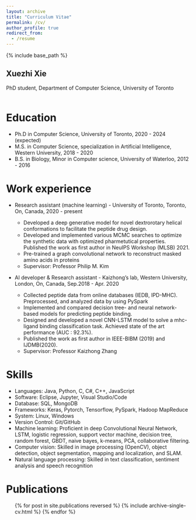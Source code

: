 ```yaml
---
layout: archive
title: "Curriculum Vitae"
permalink: /cv/
author_profile: true
redirect_from:
  - /resume
---
```

{% include base_path %}

Xuezhi Xie
---
PhD student, Department of Computer Science, University of Toronto
<br/><br/>


Education
======
* Ph.D in Computer Science, University of Toronto, 2020 - 2024 (expected)
* M.S. in Computer Science, specialization in Artificial Intelligence, Western University, 2018 - 2020
* B.S. in Biology, Minor in Computer science, University of Waterloo, 2012 - 2016

Work experience
======
* Research assistant (machine learning) - University of Toronto, Toronto, On, Canada, 2020 - present
  * Developed a deep generative model for novel dextrorotary helical conformations to facilitate the peptide drug design.
  * Developed and implemented various MCMC searches to optimize the synthetic data with optimized pharmetutical properties. Published the work as first author in NeuIPS Workshop (MLSB) 2021.
  * Pre-trained a graph convolutional network to reconstruct masked amino acids in proteins
  * Supervisor: Professor Philip M. Kim

* AI developer & Research assistant  - Kaizhong’s lab, Western University,  London, On, Canada, Sep.2018 - Apr. 2020
  * Collected peptide data from online databases (IEDB, IPD-MHC). Preprocessed, and analyzed data by using PySpark
  * Implemented and compared decision tree- and neural network-based models for predicting peptide binding.
  * Designed and developed a novel CNN-LSTM model to solve a mhc-ligand binding classification task. Achieved state of the art performance (AUC : 92.3%).
  * Published the work as first author in IEEE-BIBM (2019) and  IJDMB(2020).
  * Supervisor: Professor Kaizhong Zhang
  
Skills
======
* Languages:  Java, Python, C, C#,  C++, JavaScript    
* Software:   Eclipse, Jupyter, Visual Studio/Code        
* Database:  SQL, MongoDB    
* Frameworks:  Keras, Pytorch, Tensorflow, PySpark, Hadoop MapReduce     
* System: Linux, Windows       
* Version Control: Git/GitHub
* Machine learning: Proficient in deep Convolutional Neural Network, LSTM, logistic regression, support vector machine, decision tree, random forest, GBDT,  naive bayes,  k-means, PCA, collaborative filtering. 
* Computer vision:  Skilled in image processing (OpenCV), object detection, object segmentation, mapping and localization, and SLAM.
* Natural language processing:  Skilled in text classification, sentiment analysis and speech recognition

Publications
======
  <ul>{% for post in site.publications reversed %}
    {% include archive-single-cv.html %}
  {% endfor %}</ul>
  

<!-- Teaching
======
  <ul>{% for post in site.teaching %}
    {% include archive-single-cv.html %}
  {% endfor %}</ul> -->
 
